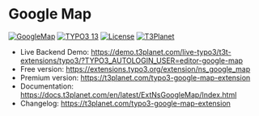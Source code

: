 # Google Map

  [![GoogleMap](https://img.shields.io/badge/stable-v13.0.0-green?style=flat-square)](https://github.com/nitsan-technologies/ns_google_map/tree/13.0.0) [![TYPO3 13](https://img.shields.io/badge/TYPO3-12-orange.svg?style=flat-square)](https://get.typo3.org/version/13) [![License](https://img.shields.io/badge/license-GPL--3.0-orange?style=flat-square)](https://www.gnu.org/licenses/gpl-3.0.en.html) [![T3Planet](https://img.shields.io/badge/T3Planet-GoogleMap-50b99a?style=flat-square)](https://t3planet.com/typo3-google-map-extension)

- Live Backend Demo: https://demo.t3planet.com/live-typo3/t3t-extensions/typo3/?TYPO3_AUTOLOGIN_USER=editor-google-map
- Free version: https://extensions.typo3.org/extension/ns_google_map
- Premium version: https://t3planet.com/typo3-google-map-extension
- Documentation: https://docs.t3planet.com/en/latest/ExtNsGoogleMap/Index.html
- Changelog: https://t3planet.com/typo3-google-map-extension
